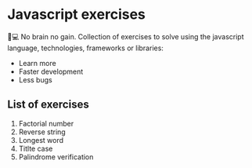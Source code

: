 # Javascript exercises
:rabbit::computer: No brain no gain. Collection of exercises to solve using the javascript language, technologies, frameworks or libraries:
* Learn more
* Faster development
* Less bugs

## List of exercises
1. Factorial number
2. Reverse string
3. Longest word
4. Titlte case
5. Palindrome verification